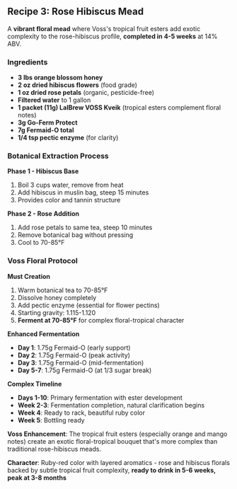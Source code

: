 ## Recipe 3: Rose Hibiscus Mead

A **vibrant floral mead** where Voss's tropical fruit esters add exotic complexity to the rose-hibiscus profile, **completed in 4-5 weeks** at 14% ABV.

### Ingredients
- **3 lbs orange blossom honey**
- **2 oz dried hibiscus flowers** (food grade)
- **1 oz dried rose petals** (organic, pesticide-free)
- **Filtered water** to 1 gallon
- **1 packet (11g) LalBrew VOSS Kveik** (tropical esters complement floral notes)
- **3g Go-Ferm Protect**
- **7g Fermaid-O total**
- **1/4 tsp pectic enzyme** (for clarity)

### Botanical Extraction Process
**Phase 1 - Hibiscus Base**
1. Boil 3 cups water, remove from heat
2. Add hibiscus in muslin bag, steep 15 minutes
3. Provides color and tannin structure

**Phase 2 - Rose Addition**
1. Add rose petals to same tea, steep 10 minutes
2. Remove botanical bag without pressing
3. Cool to 70-85°F

### Voss Floral Protocol
**Must Creation**
1. Warm botanical tea to 70-85°F
2. Dissolve honey completely
3. Add pectic enzyme (essential for flower pectins)
4. Starting gravity: 1.115-1.120
5. **Ferment at 70-85°F** for complex floral-tropical character

**Enhanced Fermentation**
- **Day 1**: 1.75g Fermaid-O (early support)
- **Day 2**: 1.75g Fermaid-O (peak activity)
- **Day 3**: 1.75g Fermaid-O (mid-fermentation)
- **Day 5-7**: 1.75g Fermaid-O (at 1/3 sugar break)

**Complex Timeline**
- **Days 1-10**: Primary fermentation with ester development
- **Week 2-3**: Fermentation completion, natural clarification begins
- **Week 4**: Ready to rack, beautiful ruby color
- **Week 5**: Bottling ready

**Voss Enhancement**: The tropical fruit esters (especially orange and mango notes) create an exotic floral-tropical bouquet that's more complex than traditional rose-hibiscus meads.

**Character**: Ruby-red color with layered aromatics - rose and hibiscus florals backed by subtle tropical fruit complexity, **ready to drink in 5-6 weeks, peak at 3-8 months**